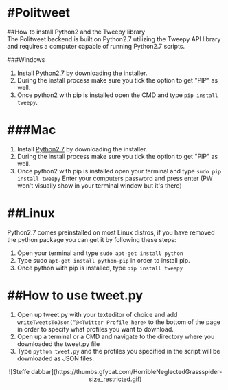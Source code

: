 
#Politweet
======
##How to install Python2 and the Tweepy library
<br>The Politweet backend is built on Python2.7 utilizing the Tweepy API library and requires a computer capable of running Python2.7 scripts.

###Windows
1. Install [Python2.7](https://www.python.org/downloads/release/python-2714/) by downloading the installer.
2. During the install process make sure you tick the option to get "PIP" as well.
3. Once python2 with pip is installed open the CMD and type ```pip install tweepy```.

###Mac
======
1. Install [Python2.7](https://www.python.org/downloads/release/python-2714/) by downloading the installer.
2. During the install process make sure you tick the option to get "PIP" as well.
3. Once python2 with pip is installed open your terminal and type
```sudo pip install tweepy```
Enter your computers password and press enter (PW won't visually show in your terminal window but it's there)

##Linux
======
Python2.7 comes preinstalled on most Linux distros, if you have removed the python package you can get it by following these steps:
1. Open your terminal and type ```sudo apt-get install python```
2. Type sudo ```apt-get install python-pip``` in order to install pip.
3. Once python with pip is installed, type ```pip install tweepy```

##How to use tweet.py
======
1. Open up tweet.py with your texteditor of choice and add ```writeTweetsToJson(“@<Twitter Profile here>``` to the bottom of the page in order to specify what profiles you want to download.
2. Open up a terminal or a CMD and navigate to the directory where you downloaded the tweet.py file
3. Type ```python tweet.py``` and the profiles you specified in the script will be downloaded as JSON files.

<div style="text-align:center">![Steffe dabbar](https://thumbs.gfycat.com/HorribleNeglectedGrassspider-size_restricted.gif)</div>
